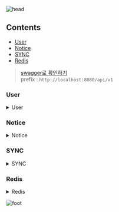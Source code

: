 ![head](/uploads/9d1089fe6475df47938d5782daa59d34/head.png)

## Contents

- [User](#user)
- [Notice](#notice)
- [SYNC](#sync)
- [Redis](#redis)

> [swagger로 확인하기](http://localhost:8080/api/v1/swagger-ui.html#/)  
> prefix : `http://localhost:8080/api/v1`

### User

<details>
    <summary> User </summary>
    <h2>회원</h2>

```
 [POST] 회원등록 & 로그인 : 우리 DB에 유저 정보를 저장한다. (최초 저장, 이미 저장되어 있다면 토큰값 갱신)
 /user

 parameter : -
 header : -
 body : {
 	"token" : "110000000",
 	"userEmail" : "kimssafy@ssafy.com",
 	"userName" : "ssafy",
 	"url" : "https://000.000.com",
 	"userId" : "00000000"
 	}

```

```
    [PATCH] 로그인 : mm api에 로그인 후 200이 뜨면 userid 값을 가지고 우리 DB에 유저 토큰값을 갱신한다.
    /user

    parameter : -
    header : -
    body : { "userEmail" : "kimssafy@ssafy.com", "token" : "000000", "url" : "https://000.000.com", "userId" : "mm API에서 user_id라고 오는 것"}
```

```
    [DELETE] 회원 탈퇴 : 우리 DB에서 유저정보를 삭제한다.
    /user

    parameter : -
    header : { "auth" : token }
    body : { "userEmail" :"kimssafy@ssafy.com" }
```

</details>

### Notice

<details>
    <summary> Notice </summary>
    <h2>공지</h2>

```
[GET] 한달 전체 공지 갖고오기 : 해당하는 연도별 + 월별 알림을 모두 가져온다.

/notification/month?year="2020"&month=05

parameter : year, month
header :  { "auth" : token }

response :
{
    "subscribe" : "s1,s2,s3",
    "notifications":{
        [
            {
                "userid":"ssafy",
                    "time" : "202001010000",
                    "content" : "blabla",
                    "starttime" : "202001010000",
                    "endttime" : "202001010000",
                    "token" :"000000000", //(mm의 post_id[token]),
                    "files":"aaaaaaa,wwwwwww"
            },
            {},
            {},
            ],[],[]
        }
}
```

```
[GET] 하루 전체 공지 갖고오기 : 해당하는 날의 알림을 모두 가져온다.

/notification/day?year="2020"&month=05&day=10

parameter : year, month, day
header :  { "auth" : token }

response :
{
    "subscribe" : "s1,s2,s3",
    "notifications":{
        [
            {
                "userid":"ssafy",
                    "time" : "202001010000",
                    "content" : "blabla",
                    "starttime" : "202001010000",
                    "endttime" : "202001010000",
                    "token" :"000000000", //(mm의 post_id[token]),
                    "files":"aaaaaaa,wwwwwww"
            },
            {},
            {},
            ],[],[]
        }
}
```

```
[GET] 오늘의 공지만 갖고오기 : 프론트가 아닌 플러그인에서 사용하는 기능
/notification/today

parameter : -
header :  { "auth" : token }

response :
[
  {
    "channel_name": "string",
    "end_time": "string",
    "message": "string",
    "start_time": "string",
    "team_name": "string",
    "user_name": "string"
  }
]
```

```
[GET] 공지 세부내용 갖고오기 : 공지의 세부 내용을 가져온다.
/notification/post/{post_id}

parameter : post_id
header :  { "auth" : token }

response :
{
    	"userid":"ssafy",
    	"time" : "202001010000",
    	"content" : "blabla",
    	"starttime" : "202001010000",
    	"endttime" : "202001010000",
    	"token" :"000000000", //(mm의 post_id[token]),
    	"files":"aaaaaaa,wwwwwww"
}
```

</details>

### SYNC

<details>
    <summary> SYNC </summary>
    <h2>동기화</h2>

```
[GET] 팀, 채널 동기화 : DB에 팀, 채널 목록을 동기화 시킨다.
/sync

parameter : -
header : {"auth" : "token"}
body : -
response : -
```

</details>

### Redis

<details>
    <summary> Redis </summary>
    <h2>Redis</h2>

```
[POST] 유저 저장 : redis에 유저 정보를 저장 및 갱신한다.
key : 유저의  userId
value : (subscribe{팀, 채널, 색}, theme )

/redis/user

parameter :  -
header : { "auth" : token }
body :
{
    "teams":[
    			{
    				"teamId":"team_token",
    				"teamName":"team name",
    				"color": "#FFFFFF",
    				"subscribe":[{"channelId":"channel_token","channelName" : "channel name", "show" : "true"},{}]
    			},{}
    		],
    "theme" : "mugwort",
}

response : -
```

```
[GET] 유저 저장 : redis 에 유저 정보를 반환한다.
key : 유저의  userId
value : (subscribe{팀, 채널, 색}, theme)

/redis/user

parameter : -
header : { "auth" : token }
body: -

response :
{
    "teams":[
    			{
    				"teamId":"team_token",
    				"teamName":"team name",
    				"color": "#FFFFFF",
    				"subscribe":[{"channelId":"channel_token","channelName" : "channel name", "show" : "true"},{}]
    			},{}
    		],
    "theme" : "mugwort",
}
```

</details>

![foot](/uploads/41f6f84580e18cc6e297ce915bc23087/foot.png)
